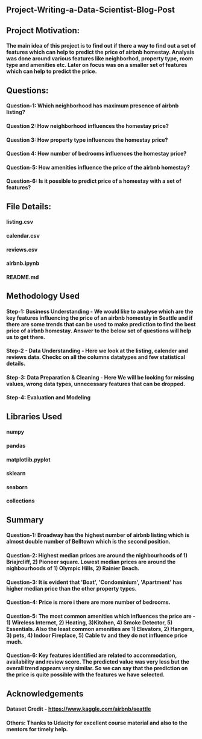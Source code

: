 ## Project-Writing-a-Data-Scientist-Blog-Post

## Project Motivation:
#### The main idea of this project is to find out if there a way to find out a set of features which can help to predict the price of airbnb homestay. Analysis was done around various features like neighborhod, property type, room type and amenities etc. Later on focus was on a smaller set of features which can help to predict the price. 

## Questions: 
#### Question-1: Which neighborhood has maximum presence of airbnb listing?
#### Question 2: How neighborhood influences the homestay price? 
#### Question 3: How property type influences the homestay price?
#### Question 4: How number of bedrooms influences the homestay price?
#### Question-5: How amenities influence the price of the airbnb homestay?
#### Question-6: Is it possible to predict price of a homestay with a set of features? 

## File Details: 
#### listing.csv
#### calendar.csv
#### reviews.csv
#### airbnb.ipynb
#### README.md

## Methodology Used
#### Step-1: Business Understanding - We would like to analyse which are the key features influencing the price of an airbnb homestay in Seattle and if there are some trends that can be used to make prediction to find the best price of airbnb homestay. Answer to the below set of questions will help us to get there.

#### Step-2 - Data Understanding - Here we look at the listing, calender and reviews data. Checkc on all the columns datatypes and few statistical details. 

#### Step-3: Data Preparation & Cleaning - Here We will be looking for missing values, wrong data types, unnecessary features that can be dropped. 

#### Step-4: Evaluation and Modeling

## Libraries Used
#### numpy
#### pandas
#### matplotlib.pyplot
#### sklearn
#### seaborn
#### collections

## Summary
#### Question-1: Broadway has the highest number of airbnb listing which is almost double number of Belltown which is the second position.  
#### Question-2: Highest median prices are around the nighbourhoods of 1) Briajrcliff, 2) Pioneer square. Lowest median prices are around the nighbourhoods of 1) Olympic Hills, 2) Rainier Beach. 
#### Question-3: It is evident that 'Boat', 'Condominium', 'Apartment' has higher median price than the other property types.
#### Question-4: Price is more i there are more number of bedrooms.
#### Question-5: The most common amenities which influences the price are - 1) Wireless Internet, 2) Heating, 3)Kitchen, 4) Smoke Detector, 5) Essentials. Also the least common amenities are 1) Elevators, 2) Hangers, 3) pets, 4) Indoor Fireplace, 5) Cable tv and they do not influence price much.
#### Question-6: Key features identified are related to accommodation, availability and review score. The predicted value was very less but the overall trend appears very similar. So we can say that the prediction on the price is quite possible with the features we have selected.

## Acknowledgements
#### Dataset Credit - https://www.kaggle.com/airbnb/seattle
#### Others: Thanks to Udacity for excellent course material and also to the mentors for timely help.
